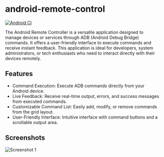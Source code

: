 # android-remote-control
[![Android CI](https://github.com/danieledellacioppa/android-remote-control/actions/workflows/android.yml/badge.svg)](https://github.com/danieledellacioppa/android-remote-control/actions/workflows/android.yml)

The Android Remote Controller is a versatile application designed to manage devices or services through ADB (Android Debug Bridge) commands. It offers a user-friendly interface to execute commands and receive instant feedback. This application is ideal for developers, system administrators, or tech enthusiasts who need to interact directly with their devices remotely.

## Features

- Command Execution: Execute ADB commands directly from your Android device.
- Live Feedback: Receive real-time output, errors, and success messages from executed commands.
- Customizable Command List: Easily add, modify, or remove commands from the grid layout.
- User-Friendly Interface: Intuitive interface with command buttons and a scrollable output area.

## Screenshots

![Screenshot 1](./Screenshots.png)



